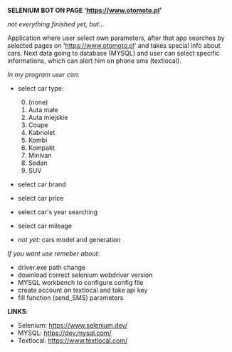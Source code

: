 **SELENIUM BOT ON PAGE 'https://www.otomoto.pl'**

*not everything finished yet, but...*

Application where user select own parameters, after that app searches by selected pages on 'https://www.otomoto.pl' and takes special info about cars. Next data going to database (MYSQL) and user can select specific informations, which can alert him on phone sms (textlocal).

*In my program user can:*

- select car type:

    0. (none)
    1. Auta małe
    2. Auta miejskie
    3. Coupe
    4. Kabriolet
    5. Kombi
    6. Kompakt
    7. Minivan
    8. Sedan
    9. SUV
- select car brand
- select car price
- select car's year searching
- select car mileage
- *not yet*: cars model and generation



*If you want use remeber about:*
* driver.exe path change
* download correct selenium webdriver version
* MYSQL workbench to configure config file
* create account on textlocal and take api key
* fill function (send_SMS) parameters

**LINKS**:

- Selenium: https://www.selenium.dev/
- MYSQL: https://dev.mysql.com/
- Textlocal: https://www.textlocal.com/

